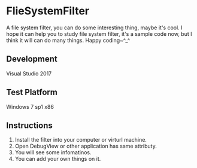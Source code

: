 # FlieSystemFilter
A file system filter, you can do some interesting thing, maybe it's cool.
I hope it can help you to study file system filter, it's a sample code now,
but I think it will can do many things. Happy coding~^_^

## Development
Visual Studio 2017

## Test Platform
Windows 7 sp1 x86

## Instructions
1. Install the filter into your computer or virturl machine.
2. Open DebugView or other application has same attributy.
3. You will see some infomatinos.
4. You can add your own things on it.